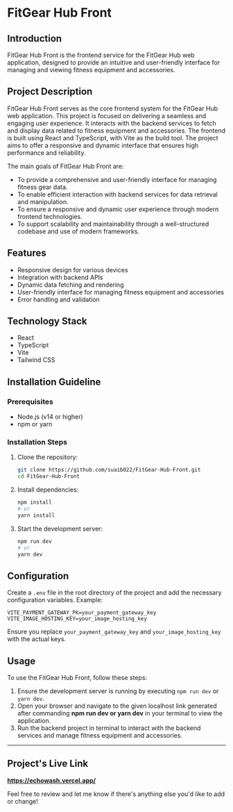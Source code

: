 # FitGear Hub Front

## Introduction

FitGear Hub Front is the frontend service for the FitGear Hub web application, designed to provide an intuitive and user-friendly interface for managing and viewing fitness equipment and accessories.

## Project Description

FitGear Hub Front serves as the core frontend system for the FitGear Hub web application. This project is focused on delivering a seamless and engaging user experience. It interacts with the backend services to fetch and display data related to fitness equipment and accessories. The frontend is built using React and TypeScript, with Vite as the build tool. The project aims to offer a responsive and dynamic interface that ensures high performance and reliability.

The main goals of FitGear Hub Front are:

- To provide a comprehensive and user-friendly interface for managing fitness gear data.
- To enable efficient interaction with backend services for data retrieval and manipulation.
- To ensure a responsive and dynamic user experience through modern frontend technologies.
- To support scalability and maintainability through a well-structured codebase and use of modern frameworks.

## Features

- Responsive design for various devices
- Integration with backend APIs
- Dynamic data fetching and rendering
- User-friendly interface for managing fitness equipment and accessories
- Error handling and validation

## Technology Stack

- React
- TypeScript
- Vite
- Tailwind CSS

## Installation Guideline

### Prerequisites

- Node.js (v14 or higher)
- npm or yarn

### Installation Steps

1. Clone the repository:

   ```bash
   git clone https://github.com/suaib022/FitGear-Hub-Front.git
   cd FitGear-Hub-Front
   ```

2. Install dependencies:

   ```bash
   npm install
   # or
   yarn install
   ```

3. Start the development server:
   ```bash
   npm run dev
   # or
   yarn dev
   ```

## Configuration

Create a `.env` file in the root directory of the project and add the necessary configuration variables. Example:

```env
VITE_PAYMENT_GATEWAY_PK=your_payment_gateway_key
VITE_IMAGE_HOSTING_KEY=your_image_hosting_key
```

Ensure you replace `your_payment_gateway_key` and `your_image_hosting_key` with the actual keys.

## Usage

To use the FitGear Hub Front, follow these steps:

1. Ensure the development server is running by executing `npm run dev` or `yarn dev`.
2. Open your browser and navigate to the given localhost link generated after commanding **npm run dev or yarn dev** in your terminal to view the application.
3. Run the backend project in terminal to interact with the backend services and manage fitness equipment and accessories.

---

## Project's Live Link 

**https://echowash.vercel.app/**

Feel free to review and let me know if there's anything else you'd like to add or change!
